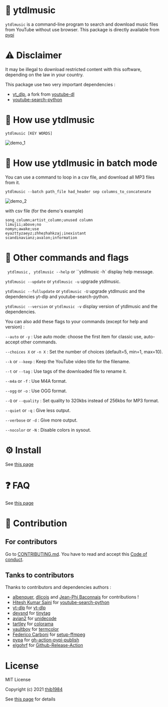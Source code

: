 # 🎵 ytdlmusic

`ytdlmusic` is a command-line program to search and download music files from YouTube without use browser.
This package is directly available from [pypi](https://pypi.org/project/ytdlmusic/)

# :warning: Disclaimer

It may be illegal to download restricted content with this software, depending on the law in your country.

This package use two very important dependencies :

- [yt_dlp](https://pypi.org/project/yt_dlp/), a fork from [youtube-dl](https://github.com/ytdl-org/youtube-dl)
- [youtube-search-python](https://pypi.org/project/youtube-search-python/)

# 💫 How use **ytdlmusic**

`ytdlmusic [KEY WORDS]`

![demo_1](https://user-images.githubusercontent.com/45128847/137580908-ce3f1b17-a2b3-4530-bc90-df00fbaf1cfc.gif)

# 💫 How use **ytdlmusic** in batch mode

You can use a command to loop in a csv file, and download all MP3 files from it.

`ytdlmusic --batch path_file had_header sep columns_to_concatenate`

![demo_2](https://user-images.githubusercontent.com/45128847/137581058-e0cca29b-9ad1-472e-bbb0-4fce94b984a0.gif)

with csv file (for the demo's example)

```
song_column;artist_column;unused column
limujii;above;no
nomyn;awake;use
eyazttyzaeyz;zhhezhahkzaj;inexistant
scandinavianz;avalon;information
```

# 🚀 Other commands and flags

` ytdlmusic` , ` ytdlmusic --help` or ``ytdlmusic -h` display help message.

`ytdlmusic --update` or `ytdlmusic -u` upgrade ytdlmusic.

`ytdlmusic --fullupdate` or `ytdlmusic -U` upgrade ytdlmusic and the dependencies yt-dlp and youtube-search-python.

`ytdlmusic --version` or `ytdlmusic -v` display version of ytdlmusic and the dependencies.

You can also add these flags to your commands (except for help and version) :

`--auto` or `-y` : Use auto mode: choose the first item for classic use, auto-accept other commands.

`--choices X` or `-n X` : Set the number of choices (default=5, min=1, max=10).

`--k` or `--keep` : Keep the YouTube video title for the filename.

`--t` or `--tag` : Use tags of the downloaded file to rename it.

`--m4a` or `-f` : Use M4A format.

`--ogg` or `-o` : Use OGG format.

`--Q` or `--quality` : Set quality to 320kbs instead of 256kbs for MP3 format.

`--quiet` or `-q` : Give less output.

`--verbose` or `-d` : Give more output.

`--nocolor` or `-N` : Disable colors in sysout.

# ⚙️ Install

See [this page](INSTALL.md)

# :question: FAQ

See [this page](FAQ.md)

# :construction_worker: Contribution

## For contributors

Go to [CONTRIBUTING.md](CONTRIBUTING.md). You have to read and accept this [Code of conduct](./CODE_OF_CONDUCT.md).

## Tanks to contributors

Thanks to contributors and dependencies authors :

- [albenquer](https://github.com/albenquer), [dlicois](https://github.com/dlicois) and [Jean-Phi Baconnais](https://github.com/jeanphibaconnais) for contributions !
- [Hitesh Kumar Saini](https://github.com/alexmercerind) for [youtube-search-python](https://github.com/alexmercerind/youtube-search-python)
- [yt-dlp](https://github.com/yt-dlp) for [yt-dlp](https://github.com/yt-dlp/yt-dlp)
- [devsnd](https://github.com/devsnd) for [tinytag](https://github.com/devsnd/tinytag)
- [avian2](https://github.com/avian2) for [unidecode](https://github.com/avian2/unidecode)
- [tartley](https://github.com/tartley) for [colorama](https://github.com/tartley/colorama)
- [vaultboy](https://pypi.org/user/vaultboy) for [termcolor](https://pypi.org/project/termcolor/)
- [Federico Carboni](https://github.com/FedericoCarboni) for [setup-ffmpeg](https://github.com/FedericoCarboni/setup-ffmpeg)
- [pypa](https://github.com/pypa) for [gh-action-pypi-publish](https://github.com/pypa/gh-action-pypi-publish)
- [elgohrf](https://github.com/elgohr) for [Github-Release-Action](https://github.com/elgohr/Github-Release-Action)

# License

MIT License

Copyright (c) 2021 [thib1984](https://github.com/thib1984)

See [this page](LICENSE.txt) for details
